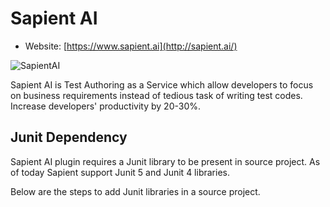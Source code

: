 # Sapient AI

- Website: [https://www.sapient.ai](http://sapient.ai/)

<img alt="SapientAI" src="https://storage.googleapis.com/sapient-images/Sapient%20with%20wordmark%20-%20azure%20oxfordblue.png">




Sapient AI is Test Authoring as a Service which allow developers to focus on business requirements instead of tedious task of writing test codes. 
Increase developers' productivity by 20-30%.


## Junit Dependency

Sapient AI plugin requires a Junit library to be present in source project. As of today Sapient support Junit 5 and Junit 4 libraries.

Below are the steps to add Junit libraries in a source project.


